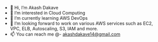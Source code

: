 - 👋 Hi, I’m Akash Dakave
- 👀 I’m interested in Cloud Computing
- 🌱 I’m currently learning AWS DevOps
- 💞️ I’m looking forward to work on various AWS services such as EC2, VPC, ELB, Autoscaling, S3, IAM and more.
- 📫 You can reach me @- akashdakave14@gmail.com

<!---
Akashd-14/Akashd-14 is a ✨ special ✨ repository because its `README.md` (this file) appears on your GitHub profile.
You can click the Preview link to take a look at your changes.
--->
